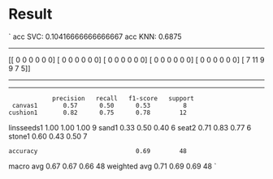 # Result
`
acc SVC: 0.10416666666666667
acc KNN: 0.6875

---

[[ 0  0  0  0  0  0]
 [ 0  0  0  0  0  0]
 [ 0  0  0  0  0  0]
 [ 0  0  0  0  0  0]
 [ 0  0  0  0  0  0]
 [ 7 11  9  9  7  5]]
 
---

---
 
                precision   recall   f1-score   support
     canvas1       0.57      0.50      0.53         8
    cushion1       0.82      0.75      0.78        12
  linsseeds1       1.00      1.00      1.00         9
       sand1       0.33      0.50      0.40         6
       seat2       0.71      0.83      0.77         6
      stone1       0.60      0.43      0.50         7

    accuracy                           0.69        48
   macro avg       0.67      0.67      0.66        48
weighted avg       0.71      0.69      0.69        48
`
